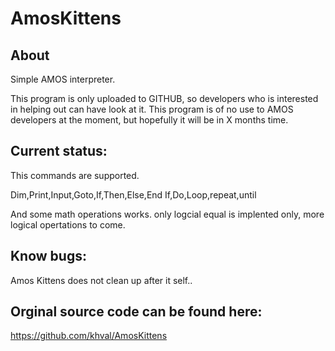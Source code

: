 # AmosKittens

About
-----
Simple AMOS interpreter.

This program is only uploaded to GITHUB, so developers who is interested in helping out can have look at it.
This program is of no use to AMOS developers at the moment, but hopefully it will be in X months time.

Current status:
---------------
This commands are supported.

Dim,Print,Input,Goto,If,Then,Else,End If,Do,Loop,repeat,until

And some math operations works.
only logcial equal is implented only, more logical opertations to come.

Know bugs:
----------
Amos Kittens does not clean up after it self..

Orginal source code can be found here:
--------------------------------------
https://github.com/khval/AmosKittens
